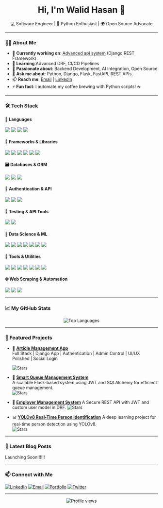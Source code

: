 <h1 align="center">Hi, I'm Walid Hasan 👋</h1>
<p align="center">
  💻 Software Engineer | 🐍 Python Enthusiast | 🌍 Open Source Advocate
</p>

---

### 👨‍💻 About Me

- 🔭 **Currently working on**: [Advanced api system](https://github.com/cioflingar/#) (Django REST Framework)
- 🌱 **Learning**:Advanced DRF, CI/CD Pipelines
- 🧠 **Passionate about**: Backend Development, AI Integration, Open Source
- 💬 **Ask me about**: Python, Django, Flask, FastAPI, REST APIs.
- 📫 **Reach me**: [Email](mailto:eng.walidhasan@gmail.com) | [LinkedIn](https://www.linkedin.com/in/walid-hasan-)
- ⚡ **Fun fact**: I automate my coffee brewing with Python scripts! ☕

---

### 🛠️ Tech Stack

#### 🚀 Languages
<p> 
  <img src="https://img.shields.io/badge/Python-3776AB?style=flat&logo=python&logoColor=white" /> 
  <img src="https://img.shields.io/badge/JavaScript-F7DF1E?style=flat&logo=javascript&logoColor=black" /> 
  <img src="https://img.shields.io/badge/HTML5-E34F26?style=flat&logo=html5&logoColor=white" /> 
  <img src="https://img.shields.io/badge/CSS3-1572B6?style=flat&logo=css3&logoColor=white" /> 
</p>

#### 🧠 Frameworks & Libraries
<p> 
  <img src="https://img.shields.io/badge/Django-092E20?style=flat&logo=django&logoColor=white" /> 
  <img src="https://img.shields.io/badge/Flask-000000?style=flat&logo=flask&logoColor=white" /> 
  <img src="https://img.shields.io/badge/Django%20REST%20Framework-009639?style=flat&logo=django&logoColor=white" /> 
  <img src="https://img.shields.io/badge/Tailwind%20CSS-38B2AC?style=flat&logo=tailwindcss&logoColor=white" /> 
  <img src="https://img.shields.io/badge/Bootstrap-7952B3?style=flat&logo=bootstrap&logoColor=white" /> 
  <img src="https://img.shields.io/badge/Alpine.js-8BC0D2?style=flat&logo=alpinejs&logoColor=white" /> 
</p>

#### 🗃 Databases & ORM
<p> 
  <img src="https://img.shields.io/badge/PostgreSQL-4169E1?style=flat&logo=postgresql&logoColor=white" /> 
  <img src="https://img.shields.io/badge/SQLite-003B57?style=flat&logo=sqlite&logoColor=white" /> 
  <img src="https://img.shields.io/badge/SQLAlchemy-FF0000?style=flat&logo=python&logoColor=white" /> 
</p>

#### 🔐 Authentication & API
<p> 
  <img src="https://img.shields.io/badge/JWT-000000?style=flat&logo=json-web-tokens&logoColor=white" /> 
  <img src="https://img.shields.io/badge/Flask%20Smorest-35B7F3?style=flat&logo=flask&logoColor=white" /> 
  <img src="https://img.shields.io/badge/Marshmallow-78C6E6?style=flat&logo=flask&logoColor=white" /> 
</p>

#### 🧪 Testing & API Tools
<p> 
  <img src="https://img.shields.io/badge/Postman-FF6C37?style=flat&logo=postman&logoColor=white" /> 
  <img src="https://img.shields.io/badge/Insomnia-4000FF?style=flat&logo=insomnia&logoColor=white" /> 
</p>

#### 🧠 Data Science & ML
<p> 
  <img src="https://img.shields.io/badge/Pandas-150458?style=flat&logo=pandas&logoColor=white" /> 
  <img src="https://img.shields.io/badge/NumPy-013243?style=flat&logo=numpy&logoColor=white" /> 
  <img src="https://img.shields.io/badge/Scikit--learn-F7931E?style=flat&logo=scikit-learn&logoColor=white" /> 
  <img src="https://img.shields.io/badge/Matplotlib-003B57?style=flat&logo=matplotlib&logoColor=white" /> 
  <img src="https://img.shields.io/badge/Seaborn-9F69A0?style=flat&logo=seaborn&logoColor=white" /> 
  <img src="https://img.shields.io/badge/Plotly-3E6F8E?style=flat&logo=plotly&logoColor=white" /> 
  <img src="https://img.shields.io/badge/OpenCV-5C3B6D?style=flat&logo=opencv&logoColor=white" /> 
</p>

#### 🧰 Tools & Utilities
<p> 
  <img src="https://img.shields.io/badge/Git-F05032?style=flat&logo=git&logoColor=white" /> 
  <img src="https://img.shields.io/badge/GitHub-181717?style=flat&logo=github&logoColor=white" /> 
  <img src="https://img.shields.io/badge/Docker-2496ED?style=flat&logo=docker&logoColor=white" /> 
  <img src="https://img.shields.io/badge/PyCharm-000000?style=flat&logo=pycharm&logoColor=white" /> 
  <img src="https://img.shields.io/badge/VS%20Code-007ACC?style=flat&logo=visual-studio-code&logoColor=white" /> 
  <img src="https://img.shields.io/badge/Jupyter%20Notebook-F37626?style=flat&logo=jupyter&logoColor=white" /> 
  <img src="https://img.shields.io/badge/Anaconda-44A833?style=flat&logo=anaconda&logoColor=white" /> 
</p>

#### 🌐 Web Scraping & Automation
<p> 
  <img src="https://img.shields.io/badge/Selenium-43B02A?style=flat&logo=selenium&logoColor=white" /> 
  <img src="https://img.shields.io/badge/BeautifulSoup-9A5F96?style=flat&logo=beautifulsoup&logoColor=white" /> 
  <img src="https://img.shields.io/badge/Requests-FF5733?style=flat&logo=requests&logoColor=white" /> 
</p>

---



### 📈 My GitHub Stats

<p align="center">
<!--   <img src="https://github-readme-stats.vercel.app/api?username=CioFlinGar&show_icons=true&theme=dracula&hide_border=true" alt="GitHub Stats" /> -->
<!--   <img src="https://github-readme-streak-stats.herokuapp.com/?user=CioFlinGar&theme=dracula&hide_border=true" alt="Streak Stats" /> -->
  <img src="https://github-readme-stats.vercel.app/api/top-langs/?username=CioFlinGar&exclude_repo=person_identification_yolov8&layout=compact&theme=dracula&hide_border=true" alt="Top Languages" />
</p>

---

### 📂 Featured Projects

- 📰 [**Article Management App**](https://github.com/cioflingar/Article_Crontrol_System)  
  Full Stack | Django App | Authentication | Admin Control | UI/UX Polished | Social Login
  
  ![Stars](https://img.shields.io/github/stars/cioflingar/Article_Control_System?style=social)
  
- 🚀 [**Smart Queue Management System**](https://github.com/CioFlingar/smart_queue_management_project)  
  A scalable Flask-based system using JWT and SQLAlchemy for efficient queue management.  
  ![Stars](https://img.shields.io/github/stars/cioflingar/smart_queue_management_project?style=social)

- 👥 [**Employer Management System**](https://github.com/CioFlingar/Employer-Management-System)
  A Secure REST API with JWT and custom user model in DRF.
  ![Stars](https://img.shields.io/github/stars/cioflingar/Employer-Management-System?style=social)

- 📊 [**YOLOv8 Real-Time Person Identification**](https://github.com/CioFlingar/person_identification_yolov8) 
  A deep learning project for real-time person detection using YOLOv8.  
  ![Stars](https://img.shields.io/github/stars/CioFlinGar/person_identification_yolov8?style=social)

---

### 📝 Latest Blog Posts
<!-- BLOG-POST-LIST:START -->
Launching Soon!!!!!!
<!-- BLOG-POST-LIST:END -->

---

### 📫 Connect with Me

<p align="left">
  <a href="https://www.linkedin.com/in/walid-hasan-"><img src="https://img.shields.io/badge/LinkedIn-0077B5?style=flat&logo=linkedin&logoColor=white" alt="LinkedIn" /></a>
  <a href="mailto:eng.walidhasan@gmail.com"><img src="https://img.shields.io/badge/Email-D14836?style=flat&logo=gmail&logoColor=white" alt="Email" /></a>
  <a href="#"><img src="https://img.shields.io/badge/Portfolio-181717?style=flat&logo=web&logoColor=white" alt="Portfolio" /></a>
  <a href="#"><img src="https://img.shields.io/badge/Twitter-1DA1F2?style=flat&logo=twitter&logoColor=white" alt="Twitter" /></a>
</p>

---

<p align="center">
  <img src="https://komarev.com/ghpvc/?username=CioFlinGar&color=blueviolet" alt="Profile views" />
</p>
